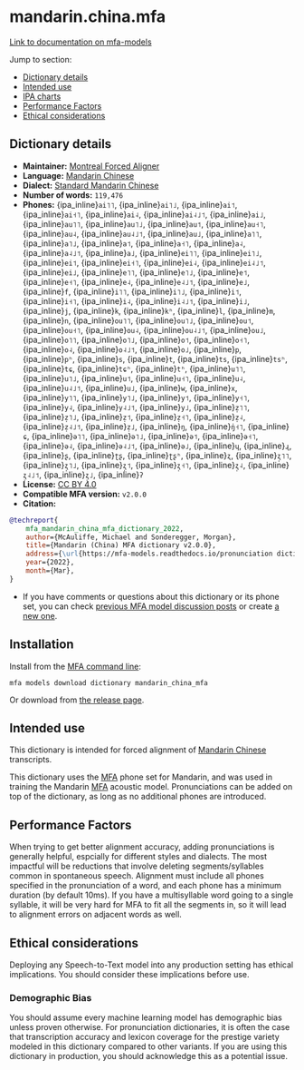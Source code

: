 
# mandarin.china.mfa

[Link to documentation on mfa-models](https://mfa-models.readthedocs.io/en/main/dictionary/mandarin_china_mfa.html)

Jump to section:

- [Dictionary details](#dictionary-details)
- [Intended use](#intended-use)
- [IPA charts](#ipa-charts)
- [Performance Factors](#performance-factors)
- [Ethical considerations](#ethical-considerations)

## Dictionary details

- **Maintainer:** [Montreal Forced Aligner](https://montreal-forced-aligner.readthedocs.io/)
- **Language:** [Mandarin Chinese](https://en.wikipedia.org/wiki/Mandarin_Chinese)
- **Dialect:** [Standard Mandarin Chinese](https://en.wikipedia.org/wiki/Standard_Chinese)
- **Number of words:** `119,476`
- **Phones:** {ipa_inline}`ai˥˥`, {ipa_inline}`ai˥˩`, {ipa_inline}`ai˦`, {ipa_inline}`ai˧˥`, {ipa_inline}`ai˨`, {ipa_inline}`ai˨˩˦`, {ipa_inline}`ai˩`, {ipa_inline}`au˥˥`, {ipa_inline}`au˥˩`, {ipa_inline}`au˦`, {ipa_inline}`au˧˥`, {ipa_inline}`au˨`, {ipa_inline}`au˨˩˦`, {ipa_inline}`au˩`, {ipa_inline}`a˥˥`, {ipa_inline}`a˥˩`, {ipa_inline}`a˦`, {ipa_inline}`a˧˥`, {ipa_inline}`a˨`, {ipa_inline}`a˨˩˦`, {ipa_inline}`a˩`, {ipa_inline}`ei˥˥`, {ipa_inline}`ei˥˩`, {ipa_inline}`ei˦`, {ipa_inline}`ei˧˥`, {ipa_inline}`ei˨`, {ipa_inline}`ei˨˩˦`, {ipa_inline}`ei˩`, {ipa_inline}`e˥˥`, {ipa_inline}`e˥˩`, {ipa_inline}`e˦`, {ipa_inline}`e˧˥`, {ipa_inline}`e˨`, {ipa_inline}`e˨˩˦`, {ipa_inline}`e˩`, {ipa_inline}`f`, {ipa_inline}`i˥˥`, {ipa_inline}`i˥˩`, {ipa_inline}`i˦`, {ipa_inline}`i˧˥`, {ipa_inline}`i˨`, {ipa_inline}`i˨˩˦`, {ipa_inline}`i˩`, {ipa_inline}`j`, {ipa_inline}`k`, {ipa_inline}`kʰ`, {ipa_inline}`l`, {ipa_inline}`m`, {ipa_inline}`n`, {ipa_inline}`ou˥˥`, {ipa_inline}`ou˥˩`, {ipa_inline}`ou˦`, {ipa_inline}`ou˧˥`, {ipa_inline}`ou˨`, {ipa_inline}`ou˨˩˦`, {ipa_inline}`ou˩`, {ipa_inline}`o˥˥`, {ipa_inline}`o˥˩`, {ipa_inline}`o˦`, {ipa_inline}`o˧˥`, {ipa_inline}`o˨`, {ipa_inline}`o˨˩˦`, {ipa_inline}`o˩`, {ipa_inline}`p`, {ipa_inline}`pʰ`, {ipa_inline}`s`, {ipa_inline}`t`, {ipa_inline}`ts`, {ipa_inline}`tsʰ`, {ipa_inline}`tɕ`, {ipa_inline}`tɕʰ`, {ipa_inline}`tʰ`, {ipa_inline}`u˥˥`, {ipa_inline}`u˥˩`, {ipa_inline}`u˦`, {ipa_inline}`u˧˥`, {ipa_inline}`u˨`, {ipa_inline}`u˨˩˦`, {ipa_inline}`u˩`, {ipa_inline}`w`, {ipa_inline}`x`, {ipa_inline}`y˥˥`, {ipa_inline}`y˥˩`, {ipa_inline}`y˦`, {ipa_inline}`y˧˥`, {ipa_inline}`y˨`, {ipa_inline}`y˨˩˦`, {ipa_inline}`y˩`, {ipa_inline}`z̩˥˥`, {ipa_inline}`z̩˥˩`, {ipa_inline}`z̩˦`, {ipa_inline}`z̩˧˥`, {ipa_inline}`z̩˨`, {ipa_inline}`z̩˨˩˦`, {ipa_inline}`z̩˩`, {ipa_inline}`ŋ`, {ipa_inline}`ŋ̍˧˥`, {ipa_inline}`ɕ`, {ipa_inline}`ə˥˥`, {ipa_inline}`ə˥˩`, {ipa_inline}`ə˦`, {ipa_inline}`ə˧˥`, {ipa_inline}`ə˨`, {ipa_inline}`ə˨˩˦`, {ipa_inline}`ə˩`, {ipa_inline}`ɥ`, {ipa_inline}`ɻ`, {ipa_inline}`ʂ`, {ipa_inline}`ʈʂ`, {ipa_inline}`ʈʂʰ`, {ipa_inline}`ʐ`, {ipa_inline}`ʐ̩˥˥`, {ipa_inline}`ʐ̩˥˩`, {ipa_inline}`ʐ̩˦`, {ipa_inline}`ʐ̩˧˥`, {ipa_inline}`ʐ̩˨`, {ipa_inline}`ʐ̩˨˩˦`, {ipa_inline}`ʐ̩˩`, {ipa_inline}`ʔ`
- **License:** [CC BY 4.0](https://github.com/MontrealCorpusTools/mfa-models/tree/main/dictionary/mandarin/china_mfa/v2.0.0/LICENSE)
- **Compatible MFA version:** `v2.0.0`
- **Citation:**

```bibtex
@techreport{
	mfa_mandarin_china_mfa_dictionary_2022,
	author={McAuliffe, Michael and Sonderegger, Morgan},
	title={Mandarin (China) MFA dictionary v2.0.0},
	address={\url{https://mfa-models.readthedocs.io/pronunciation dictionary/Mandarin/Mandarin (China) MFA dictionary v2_0_0.html}},
	year={2022},
	month={Mar},
}
```

- If you have comments or questions about this dictionary or its phone set, you can check [previous MFA model discussion posts](https://github.com/MontrealCorpusTools/mfa-models/discussions?discussions_q=Mandarin+China+MFA+dictionary+v2.0.0) or create [a new one](https://github.com/MontrealCorpusTools/mfa-models/discussions/new).

## Installation

Install from the [MFA command line](https://montreal-forced-aligner.readthedocs.io/en/latest/user_guide/models/index.html):

```
mfa models download dictionary mandarin_china_mfa
```

Or download from [the release page](https://github.com/MontrealCorpusTools/mfa-models/releases/tag/dictionary-mandarin_china_mfa-v2.0.0).

## Intended use

This dictionary is intended for forced alignment of [Mandarin Chinese](https://en.wikipedia.org/wiki/Mandarin_Chinese) transcripts.

This dictionary uses the [MFA](https://mfa-models.readthedocs.io/en/refactor/mfa_phone_set.html#mandarin) phone set for Mandarin, and was used in training the Mandarin [MFA](https://mfa-models.readthedocs.io/en/refactor/mfa_phone_set.html#mandarin) acoustic model.
Pronunciations can be added on top of the dictionary, as long as no additional phones are introduced.

## Performance Factors

When trying to get better alignment accuracy, adding pronunciations is generally helpful, espcially for different styles and dialects.  The most impactful will be reductions that
involve deleting segments/syllables common in spontaneous speech.  Alignment must include all phones specified in the pronunciation of a word, and each phone has
a minimum duration (by default 10ms). If you have a multisyllable word going to a single syllable, it will be very hard for MFA to fit all the segments in,
so it will lead to alignment errors on adjacent words as well.

## Ethical considerations

Deploying any Speech-to-Text model into any production setting has ethical implications. You should consider these implications before use.

### Demographic Bias

You should assume every machine learning model has demographic bias unless proven otherwise.
For pronunciation dictionaries, it is often the case that transcription accuracy and lexicon coverage for the prestige variety modeled in this dictionary compared to other variants.
If you are using this dictionary in production, you should acknowledge this as a potential issue.
